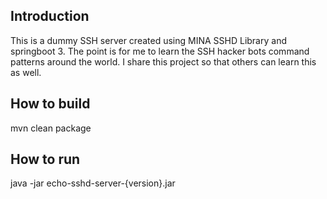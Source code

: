 ## Introduction

This is a dummy SSH server created using MINA SSHD Library and springboot 3.
The point is for me to learn the SSH hacker bots command patterns around the world.
I share this project so that others can learn this as well.

## How to build
mvn clean package

## How to run
java -jar echo-sshd-server-{version}.jar
